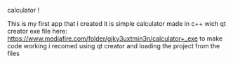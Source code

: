 calculator !

This is my first app that i created it is simple calculator made in c++ wich qt creator
exe file here: https://www.mediafire.com/folder/gjky3uxtmin3n/calculator+_exe
to make code working i recomed using qt creator and loading the project from the files
